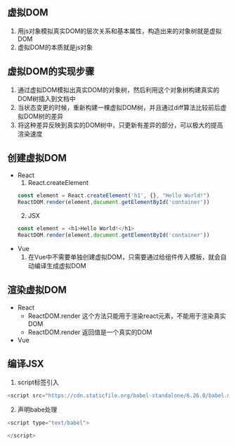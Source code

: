 ## 虚拟DOM
  1. 用js对象模拟真实DOM的层次关系和基本属性，构造出来的对象树就是虚拟DOM
  2. 虚拟DOM的本质就是js对象

## 虚拟DOM的实现步骤
  1. 通过虚拟DOM模拟出真实DOM的对象树，然后利用这个对象树构建真实的DOM树插入到文档中
  2. 当状态变更的时候，重新构建一棵虚拟DOM树，并且通过diff算法比较前后虚拟DOM树的差异
  3. 将这种差异反映到真实的DOM树中，只更新有差异的部分，可以极大的提高渲染速度

## 创建虚拟DOM
  - React
    1. React.createElement
    ```js
    const element = React.createElement('h1', {}, "Hello World!")
    ReactDOM.render(element,document.getElementById('container'))
    ```
    2. JSX
    ```js
    const element = <h1>Hello World!</h1>
    ReactDOM.render(element,document.getElementById('container'))
    ```
  - Vue
    1. 在Vue中不需要单独创建虚拟DOM，只需要通过给组件传入模板，就会自动编译生成虚拟DOM

## 渲染虚拟DOM
  - React
    - ReactDOM.render 这个方法只能用于渲染react元素，不能用于渲染真实DOM
    - ReactDOM.render 返回值是一个真实的DOM
  - Vue

## 编译JSX
  1. script标签引入
  ```js
  <script src="https://cdn.staticfile.org/babel-standalone/6.26.0/babel.min.js"></script>
  ```
  2. 声明babe处理
  ```js
  <script type="text/babel">

  </script>
  ```
